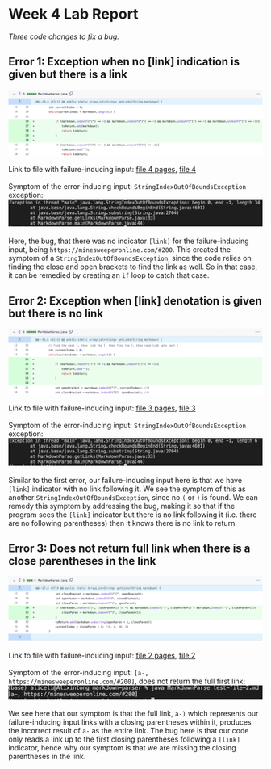 # Week 4 Lab Report

*Three code changes to fix a bug.*

## Error 1: Exception when no [link] indication is given but there is a link

![Image](4-1.png)

Link to file with failure-inducing input: [file 4 pages](https://alixintong.github.io/markdown-parser/test-file-4.html), [file 4](https://github.com/alixintong/markdown-parser/blob/main/test-file-4.md?plain=1)
\
\
Symptom of the error-inducing input: `StringIndexOutOfBoundsException` exception:
![Image](4-4.png)
\
\
Here, the bug, that there was no indicator `[link]` for the failure-inducing input, being `https://minesweeperonline.com/#200`. This created the symptom of a `StringIndexOutOfBoundsException`, since the code relies on finding the close and open brackets to find the link as well. So in that case, it can be remedied by creating an `if` loop to catch that case.

## Error 2: Exception when [link] denotation is given but there is no link

![Image](4-2.png)

Link to file with failure-inducing input: [file 3 pages](https://alixintong.github.io/markdown-parser/test-file-3.html), [file 3](https://github.com/alixintong/markdown-parser/blob/main/test-file-3.md?plain=1)
\
\
Symptom of the error-inducing input: `StringIndexOutOfBoundsException` exception:
![Image](4-5.png)
\
\
Similar to the first error, our failure-inducing input here is that we have `[link]` indicator with no link following it. We see the symptom of this as another `StringIndexOutOfBoundsException`, since no `(` or `)` is found. We can remedy this symptom by addressing the bug, making it so that if the program sees the `[link]` indicator but there is no link following it (i.e. there are no following parentheses) then it knows there is no link to return.

## Error 3: Does not return full link when there is a close parentheses in the link

![Image](4-3.png)

Link to file with failure-inducing input: [file 2 pages](https://alixintong.github.io/markdown-parser/test-file-2.html), [file 2](https://github.com/alixintong/markdown-parser/blob/main/test-file-2.md?plain=1)
\
\
Symptom of the error-inducing input: `[a-, https://minesweeperonline.com/#200]`, does not return the full first link:
![Image](4-6.png)
\
\
We see here that our symptom is that the full link, `a-)` which represents our failure-inducing input links with a closing parentheses within it, produces the incorrect result of `a-` as the entire link. The bug here is that our code only reads a link up to the first closing parentheses following a `[link]` indicator, hence why our symptom is that we are missing the closing parentheses in the link.
